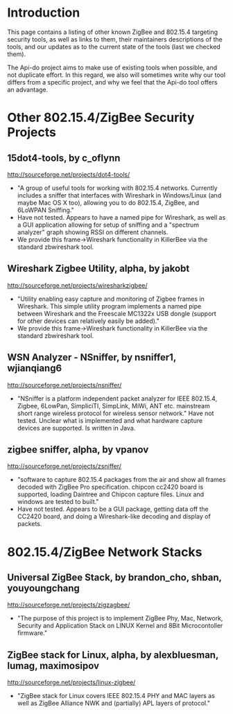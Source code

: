 # Introduction #

This page contains a listing of other known ZigBee and 802.15.4 targeting security tools, as well as links to them, their maintainers descriptions of the tools, and our updates as to the current state of the tools (last we checked them).

The Api-do project aims to make use of existing tools when possible, and not duplicate effort. In this regard, we also will sometimes write why our tool differs from a specific project, and why we feel that the Api-do tool offers an advantage.


# Other 802.15.4/ZigBee Security Projects #

## 15dot4-tools, by c\_oflynn ##
http://sourceforge.net/projects/dot4-tools/
  * "A group of useful tools for working with 802.15.4 networks. Currently includes a sniffer that interfaces with Wireshark in Windows/Linux (and maybe Mac OS X too), allowing you to do 802.15.4, ZigBee, and 6LoWPAN Sniffing."
  * Have not tested. Appears to have a named pipe for Wireshark, as well as a GUI application allowing for setup of sniffing and a "spectrum analyzer" graph showing RSSI on different channels.
  * We provide this frame->Wireshark functionality in KillerBee via the standard zbwireshark tool.

## Wireshark Zigbee Utility, alpha, by jakobt ##
http://sourceforge.net/projects/wiresharkzigbee/
  * "Utility enabling easy capture and monitoring of Zigbee frames in Wireshark. This simple utility program implements a named pipe between Wireshark and the Freescale MC1322x USB dongle (support for other devices can relatively easily be added)."
  * We provide this frame->Wireshark functionality in KillerBee via the standard zbwireshark tool.

## WSN Analyzer - NSniffer, by nsniffer1, wjianqiang6 ##
http://sourceforge.net/projects/nsniffer/
  * "NSniffer is a platform independent packet analyzer for IEEE 802.15.4, Zigbee, 6LowPan, SimpliciTI, SimpLink, MiWi, ANT etc. mainstream short range wireless protocol for wireless sensor network."
Have not tested. Unclear what is implemented and what hardware capture devices are supported. Is written in Java.

## zigbee sniffer, alpha, by vpanov ##
http://sourceforge.net/projects/zsniffer/
  * "software to capture 802.15.4 packages from the air and show all frames decoded with ZigBee Pro specification. chipcon cc2420 board is supported, loading Daintree and Chipcon capture files. Linux and windows are tested to built."
  * Have not tested. Appears to be a GUI package, getting data off the CC2420 board, and doing a Wireshark-like decoding and display of packets.


# 802.15.4/ZigBee Network Stacks #

## Universal ZigBee Stack, by brandon\_cho, shban, youyoungchang ##
http://sourceforge.net/projects/zigzagbee/
  * "The purpose of this project is to implement ZigBee Phy, Mac, Network, Security and Application Stack on LINUX Kernel and 8Bit Microcontoller firmware."

## ZigBee stack for Linux, alpha, by alexbluesman, lumag, maximosipov ##
http://sourceforge.net/projects/linux-zigbee/
  * "ZigBee stack for Linux covers IEEE 802.15.4 PHY and MAC layers as well as ZigBee Alliance NWK and (partially) APL layers of protocol."